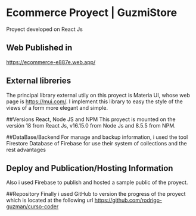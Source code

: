 # Ecommerce Proyect | GuzmiStore
Proyect developed on React Js

## Web Published in
https://ecommerce-e887e.web.app/ 

## External libreries
The principal library external utily on this proyect is Materia UI, whose web page is https://mui.com/. I implement this library to easy the style of the views of a form more elegant and simple.

##Versions React, Node JS and NPM
This proyect is mounted on the versión 18 from React Js, v16.15.0 from Node Js and 8.5.5 from NPM.

##DataBase/Backend
For manage and backup information, i used the tool Firestore Database of Firebase for use their system of collections and the rest advantages

## Deploy and Publication/Hosting Information
Also i used Firebase to publish and hosted a sample public of the proyect.

##Repository
Finally i used GitHub to version the progress of the proyect 
which is located at the following url https://github.com/rodrigo-guzman/curso-coder
